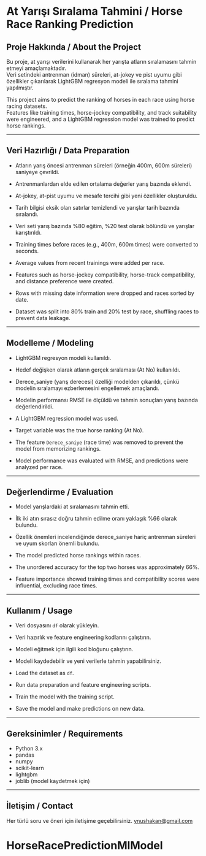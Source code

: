 # At Yarışı Sıralama Tahmini / Horse Race Ranking Prediction

## Proje Hakkında / About the Project

Bu proje, at yarışı verilerini kullanarak her yarışta atların sıralamasını tahmin etmeyi amaçlamaktadır.  
Veri setindeki antrenman (idman) süreleri, at-jokey ve pist uyumu gibi özellikler çıkarılarak LightGBM regresyon modeli ile sıralama tahmini yapılmıştır.

This project aims to predict the ranking of horses in each race using horse racing datasets.  
Features like training times, horse-jockey compatibility, and track suitability were engineered, and a LightGBM regression model was trained to predict horse rankings.

---

## Veri Hazırlığı / Data Preparation

- Atların yarış öncesi antrenman süreleri (örneğin 400m, 600m süreleri) saniyeye çevrildi.  
- Antrenmanlardan elde edilen ortalama değerler yarış bazında eklendi.  
- At-jokey, at-pist uyumu ve mesafe tercihi gibi yeni özellikler oluşturuldu.  
- Tarih bilgisi eksik olan satırlar temizlendi ve yarışlar tarih bazında sıralandı.  
- Veri seti yarış bazında %80 eğitim, %20 test olarak bölündü ve yarışlar karıştırıldı.

- Training times before races (e.g., 400m, 600m times) were converted to seconds.  
- Average values from recent trainings were added per race.  
- Features such as horse-jockey compatibility, horse-track compatibility, and distance preference were created.  
- Rows with missing date information were dropped and races sorted by date.  
- Dataset was split into 80% train and 20% test by race, shuffling races to prevent data leakage.

---

## Modelleme / Modeling

- LightGBM regresyon modeli kullanıldı.  
- Hedef değişken olarak atların gerçek sıralaması (At No) kullanıldı.  
- Derece_saniye (yarış derecesi) özelliği modelden çıkarıldı, çünkü modelin sıralamayı ezberlemesini engellemek amaçlandı.  
- Modelin performansı RMSE ile ölçüldü ve tahmin sonuçları yarış bazında değerlendirildi.

- A LightGBM regression model was used.  
- Target variable was the true horse ranking (At No).  
- The feature `Derece_saniye` (race time) was removed to prevent the model from memorizing rankings.  
- Model performance was evaluated with RMSE, and predictions were analyzed per race.

---

## Değerlendirme / Evaluation

- Model yarışlardaki at sıralamasını tahmin etti.  
- İlk iki atın sırasız doğru tahmin edilme oranı yaklaşık %66 olarak bulundu.  
- Özellik önemleri incelendiğinde derece_saniye hariç antrenman süreleri ve uyum skorları önemli bulundu.  

- The model predicted horse rankings within races.  
- The unordered accuracy for the top two horses was approximately 66%.  
- Feature importance showed training times and compatibility scores were influential, excluding race times.

---

## Kullanım / Usage

- Veri dosyasını `df` olarak yükleyin.  
- Veri hazırlık ve feature engineering kodlarını çalıştırın.  
- Modeli eğitmek için ilgili kod bloğunu çalıştırın.  
- Modeli kaydedebilir ve yeni verilerle tahmin yapabilirsiniz.

- Load the dataset as `df`.  
- Run data preparation and feature engineering scripts.  
- Train the model with the training script.  
- Save the model and make predictions on new data.

---

## Gereksinimler / Requirements

- Python 3.x  
- pandas  
- numpy  
- scikit-learn  
- lightgbm  
- joblib (model kaydetmek için)

---

## İletişim / Contact

Her türlü soru ve öneri için iletişime geçebilirsiniz. ynushakan@gmail.com
# HorseRacePredictionMlModel
